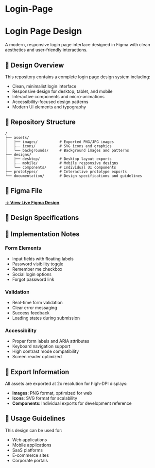 # Login-Page
# Login Page Design

A modern, responsive login page interface designed in Figma with clean aesthetics and user-friendly interactions.

## 🎨 Design Overview

This repository contains a complete login page design system including:
- Clean, minimalist login interface
- Responsive design for desktop, tablet, and mobile
- Interactive components and micro-animations
- Accessibility-focused design patterns
- Modern UI elements and typography

## 📂 Repository Structure

```
/
├── assets/
│   ├── images/          # Exported PNG/JPG images
│   ├── icons/           # SVG icons and graphics
│   └── backgrounds/     # Background images and patterns
├── designs/
│   ├── desktop/         # Desktop layout exports
│   ├── mobile/          # Mobile responsive designs
│   └── components/      # Individual UI components
├── prototypes/          # Interactive prototype exports
└── documentation/       # Design specifications and guidelines
```

## 🔗 Figma File

**[→ View Live Figma Design]([https://figma.com/file/your-file-id](https://www.figma.com/design/Ndmx8AQLbkysPW6xYUVRcH/Login-Page?node-id=2-13&t=eC66Pb4bW4Mltnda-1))**

## 🎯 Design Specifications


## 🚀 Implementation Notes

### Form Elements
- Input fields with floating labels
- Password visibility toggle
- Remember me checkbox
- Social login options
- Forgot password link

### Validation
- Real-time form validation
- Clear error messaging
- Success feedback
- Loading states during submission

### Accessibility
- Proper form labels and ARIA attributes
- Keyboard navigation support
- High contrast mode compatibility
- Screen reader optimized

## 📄 Export Information

All assets are exported at 2x resolution for high-DPI displays:
- **Images**: PNG format, optimized for web
- **Icons**: SVG format for scalability
- **Components**: Individual exports for development reference


## 👥 Usage Guidelines

This design can be used for:
- Web applications
- Mobile applications
- SaaS platforms
- E-commerce sites
- Corporate portals

